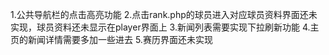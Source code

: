 ﻿1.公共导航栏的点击高亮功能
2.点击rank.php的球员进入对应球员资料界面还未实现，球员资料还未显示在player界面上
3.新闻列表需要实现下拉刷新功能
4.主页的新闻详情需要多加一些进去
5.赛历界面还未实现
